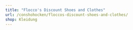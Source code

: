 ```yaml
---
title: "Flocco's Discount Shoes and Clothes"
url: /conshohocken/floccos-discount-shoes-and-clothes/
shop: Kleidung
---
```

